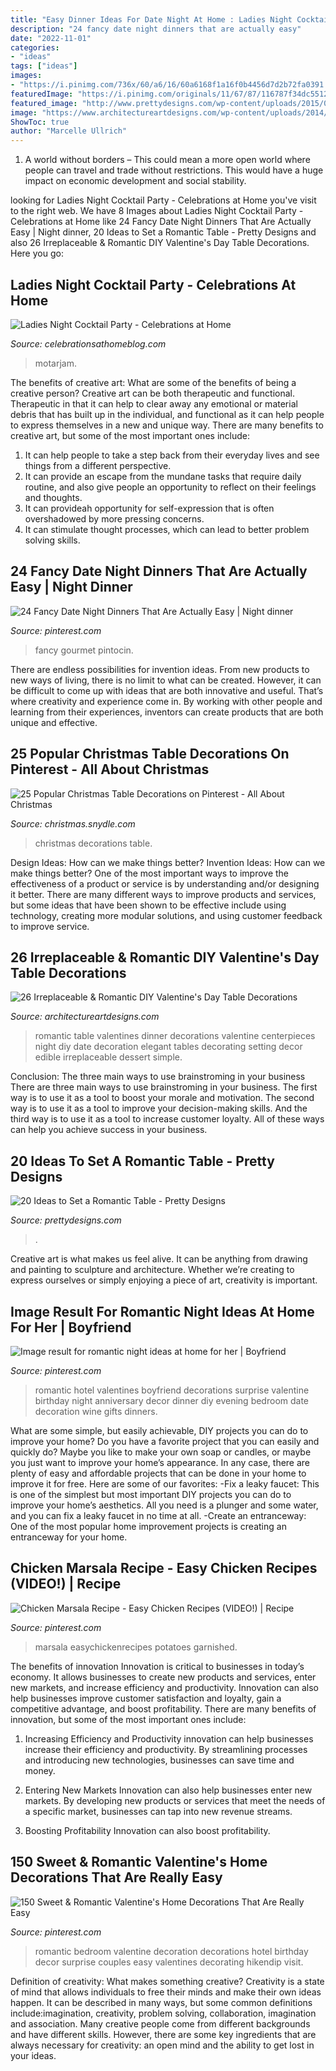 ```yaml
---
title: "Easy Dinner Ideas For Date Night At Home : Ladies Night Cocktail Party"
description: "24 fancy date night dinners that are actually easy"
date: "2022-11-01"
categories:
- "ideas"
tags: ["ideas"]
images:
- "https://i.pinimg.com/736x/60/a6/16/60a6168f1a16f0b4456d7d2b72fa0391.jpg"
featuredImage: "https://i.pinimg.com/originals/11/67/87/116787f34dc5512676077aea562139cc.png"
featured_image: "http://www.prettydesigns.com/wp-content/uploads/2015/08/20-ideas-to-set-a-romantic-table6.jpg"
image: "https://www.architectureartdesigns.com/wp-content/uploads/2014/01/1148.jpg"
ShowToc: true
author: "Marcelle Ullrich"
---
```



1. A world without borders – This could mean a more open world where people can travel and trade without restrictions. This would have a huge impact on economic development and social stability. 

	

		
looking for Ladies Night Cocktail Party - Celebrations at Home you've visit to the right web. We have 8 Images about Ladies Night Cocktail Party - Celebrations at Home like 24 Fancy Date Night Dinners That Are Actually Easy | Night dinner, 20 Ideas to Set a Romantic Table - Pretty Designs and also 26 Irreplaceable &amp; Romantic DIY Valentine&#039;s Day Table Decorations. Here you go:
		
    
## Ladies Night Cocktail Party - Celebrations At Home

<img loading=lazy src="https://celebrationsathomeblog.com/wp-content/uploads/2017/02/ladies-night-cocktail-party-bar-glasses.jpg" onerror="this.onerror=null;this.src='https://tse1.mm.bing.net/th?id=OIP.YiGG-ak4CJD-YJSfSRLgEwHaLH&amp;pid=15.1';" alt="Ladies Night Cocktail Party - Celebrations at Home">

_Source: celebrationsathomeblog.com_

>motarjam. 

	

The benefits of creative art: What are some of the benefits of being a creative person?
Creative art can be both therapeutic and functional. Therapeutic in that it can help to clear away any emotional or material debris that has built up in the individual, and functional as it can help people to express themselves in a new and unique way. There are many benefits to creative art, but some of the most important ones include: 
1. It can help people to take a step back from their everyday lives and see things from a different perspective.
2. It can provide an escape from the mundane tasks that require daily routine, and also give people an opportunity to reflect on their feelings and thoughts. 
3. It can provideah opportunity for self-expression that is often overshadowed by more pressing concerns. 
4. It can stimulate thought processes, which can lead to better problem solving skills.

    
## 24 Fancy Date Night Dinners That Are Actually Easy | Night Dinner

<img loading=lazy src="https://i.pinimg.com/originals/11/67/87/116787f34dc5512676077aea562139cc.png" onerror="this.onerror=null;this.src='https://tse1.mm.bing.net/th?id=OIP.18gL_AqnXs8AEqPHpE9MDwHaLH&amp;pid=15.1';" alt="24 Fancy Date Night Dinners That Are Actually Easy | Night dinner">

_Source: pinterest.com_

>fancy gourmet pintocin. 

	

There are endless possibilities for invention ideas. From new products to new ways of living, there is no limit to what can be created. However, it can be difficult to come up with ideas that are both innovative and useful. That’s where creativity and experience come in. By working with other people and learning from their experiences, inventors can create products that are both unique and effective.

    
## 25 Popular Christmas Table Decorations On Pinterest - All About Christmas

<img loading=lazy src="http://christmas.snydle.com/files/2016/03/red-christmas-decorations.jpg" onerror="this.onerror=null;this.src='https://tse1.mm.bing.net/th?id=OIP.H11rVPAqNd0rVgWStl8PdAHaJ4&amp;pid=15.1';" alt="25 Popular Christmas Table Decorations on Pinterest - All About Christmas">

_Source: christmas.snydle.com_

>christmas decorations table. 

	

Design Ideas: How can we make things better?
Invention Ideas: How can we make things better?
One of the most important ways to improve the effectiveness of a product or service is by understanding and/or designing it better. There are many different ways to improve products and services, but some ideas that have been shown to be effective include using technology, creating more modular solutions, and using customer feedback to improve service.

    
## 26 Irreplaceable &amp; Romantic DIY Valentine&#039;s Day Table Decorations

<img loading=lazy src="https://www.architectureartdesigns.com/wp-content/uploads/2014/01/1148.jpg" onerror="this.onerror=null;this.src='https://tse4.mm.bing.net/th?id=OIP.r7XA5rl8p9y4K2Kg_ddUYwHaFk&amp;pid=15.1';" alt="26 Irreplaceable &amp; Romantic DIY Valentine&#039;s Day Table Decorations">

_Source: architectureartdesigns.com_

>romantic table valentines dinner decorations valentine centerpieces night diy date decoration elegant tables decorating setting decor edible irreplaceable dessert simple. 

	

Conclusion: The three main ways to use brainstroming in your business
There are three main ways to use brainstroming in your business. The first way is to use it as a tool to boost your morale and motivation. The second way is to use it as a tool to improve your decision-making skills. And the third way is to use it as a tool to increase customer loyalty. All of these ways can help you achieve success in your business.

    
## 20 Ideas To Set A Romantic Table - Pretty Designs

<img loading=lazy src="http://www.prettydesigns.com/wp-content/uploads/2015/08/20-ideas-to-set-a-romantic-table6.jpg" onerror="this.onerror=null;this.src='https://tse2.mm.bing.net/th?id=OIP.aIvtnlmOt9XA3e02Bj_H7AAAAA&amp;pid=15.1';" alt="20 Ideas to Set a Romantic Table - Pretty Designs">

_Source: prettydesigns.com_

>. 

	

Creative art is what makes us feel alive. It can be anything from drawing and painting to sculpture and architecture. Whether we’re creating to express ourselves or simply enjoying a piece of art, creativity is important.

    
## Image Result For Romantic Night Ideas At Home For Her | Boyfriend

<img loading=lazy src="https://i.pinimg.com/736x/0a/95/51/0a955192a48527283a82139d32daa4dd.jpg" onerror="this.onerror=null;this.src='https://tse1.mm.bing.net/th?id=OIP.FiQStmLyDUS5T47BSbpNXAHaJ3&amp;pid=15.1';" alt="Image result for romantic night ideas at home for her | Boyfriend">

_Source: pinterest.com_

>romantic hotel valentines boyfriend decorations surprise valentine birthday night anniversary decor dinner diy evening bedroom date decoration wine gifts dinners. 

	

What are some simple, but easily achievable, DIY projects you can do to improve your home?
Do you have a favorite project that you can easily and quickly do? Maybe you like to make your own soap or candles, or maybe you just want to improve your home’s appearance. In any case, there are plenty of easy and affordable projects that can be done in your home to improve it for free. Here are some of our favorites: 
-Fix a leaky faucet: This is one of the simplest but most important DIY projects you can do to improve your home’s aesthetics. All you need is a plunger and some water, and you can fix a leaky faucet in no time at all. 
-Create an entranceway: One of the most popular home improvement projects is creating an entranceway for your home.

    
## Chicken Marsala Recipe - Easy Chicken Recipes (VIDEO!) | Recipe

<img loading=lazy src="https://i.pinimg.com/736x/60/a6/16/60a6168f1a16f0b4456d7d2b72fa0391.jpg" onerror="this.onerror=null;this.src='https://tse3.mm.bing.net/th?id=OIP.lG8jnqgBuptd3AfqW7ZkbgHaLH&amp;pid=15.1';" alt="Chicken Marsala Recipe - Easy Chicken Recipes (VIDEO!) | Recipe">

_Source: pinterest.com_

>marsala easychickenrecipes potatoes garnished. 

	

The benefits of innovation
Innovation is critical to businesses in today’s economy. It allows businesses to create new products and services, enter new markets, and increase efficiency and productivity. Innovation can also help businesses improve customer satisfaction and loyalty, gain a competitive advantage, and boost profitability.
There are many benefits of innovation, but some of the most important ones include:

1. Increasing Efficiency and Productivity
innovation can help businesses increase their efficiency and productivity. By streamlining processes and introducing new technologies, businesses can save time and money.

2. Entering New Markets
Innovation can also help businesses enter new markets. By developing new products or services that meet the needs of a specific market, businesses can tap into new revenue streams.

3. Boosting Profitability
Innovation can also boost profitability.

    
## 150 Sweet &amp; Romantic Valentine&#039;s Home Decorations That Are Really Easy

<img loading=lazy src="https://i.pinimg.com/736x/3b/ab/46/3bab46c51afb2fc70d01354dbcdc53b1.jpg" onerror="this.onerror=null;this.src='https://tse2.mm.bing.net/th?id=OIP.n1adOqwaixu2sWV4QuhZowHaNJ&amp;pid=15.1';" alt="150 Sweet &amp; Romantic Valentine&#039;s Home Decorations That Are Really Easy">

_Source: pinterest.com_

>romantic bedroom valentine decoration decorations hotel birthday decor surprise couples easy valentines decorating hikendip visit. 

	

Definition of creativity: What makes something creative?
Creativity is a state of mind that allows individuals to free their minds and make their own ideas happen. It can be described in many ways, but some common definitions include:imagination, creativity, problem solving, collaboration, imagination and association. 
Many creative people come from different backgrounds and have different skills. However, there are some key ingredients that are always necessary for creativity: an open mind and the ability to get lost in your ideas.

